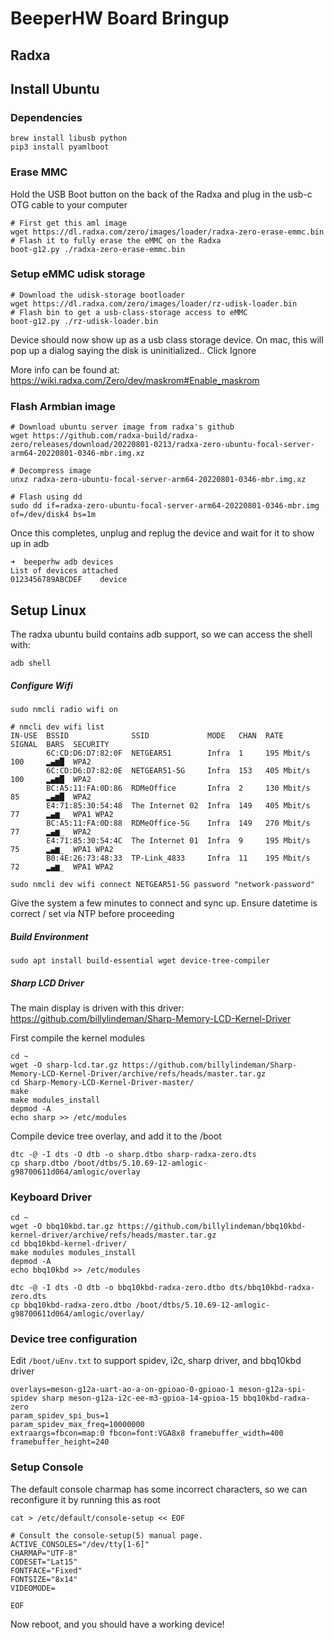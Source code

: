 # BeeperHW Board Bringup
## Radxa


## Install Ubuntu
### Dependencies
```
brew install libusb python
pip3 install pyamlboot
```

### Erase MMC
Hold the USB Boot button on the back of the Radxa and plug in the usb-c OTG cable to your computer

```
# First get this aml image 
wget https://dl.radxa.com/zero/images/loader/radxa-zero-erase-emmc.bin
# Flash it to fully erase the eMMC on the Radxa
boot-g12.py ./radxa-zero-erase-emmc.bin
```

### Setup eMMC udisk storage

```
# Download the udisk-storage bootloader
wget https://dl.radxa.com/zero/images/loader/rz-udisk-loader.bin
# Flash bin to get a usb-class-storage access to eMMC
boot-g12.py ./rz-udisk-loader.bin
```

Device should now show up as a usb class storage device.  On mac, this will pop up a dialog saying the disk is uninitialized.. Click Ignore

More info can be found at: https://wiki.radxa.com/Zero/dev/maskrom#Enable_maskrom

### Flash Armbian image
```
# Download ubuntu server image from radxa's github
wget https://github.com/radxa-build/radxa-zero/releases/download/20220801-0213/radxa-zero-ubuntu-focal-server-arm64-20220801-0346-mbr.img.xz

# Decompress image
unxz radxa-zero-ubuntu-focal-server-arm64-20220801-0346-mbr.img.xz

# Flash using dd
sudo dd if=radxa-zero-ubuntu-focal-server-arm64-20220801-0346-mbr.img of=/dev/disk4 bs=1m
```

Once this completes, unplug and replug the device and wait for it to show up in adb

```
➜  beeperhw adb devices
List of devices attached
0123456789ABCDEF	device
```



## Setup Linux 

The radxa ubuntu build contains adb support, so we can access the shell with:
```
adb shell
```

##### Configure Wifi

```
sudo nmcli radio wifi on
```
```
# nmcli dev wifi list
IN-USE  BSSID              SSID             MODE   CHAN  RATE        SIGNAL  BARS  SECURITY
        6C:CD:D6:D7:82:0F  NETGEAR51        Infra  1     195 Mbit/s  100     ▂▄▆█  WPA2
        6C:CD:D6:D7:82:0E  NETGEAR51-5G     Infra  153   405 Mbit/s  100     ▂▄▆█  WPA2
        BC:A5:11:FA:0D:86  RDMeOffice       Infra  2     130 Mbit/s  85      ▂▄▆█  WPA2
        E4:71:85:30:54:48  The Internet 02  Infra  149   405 Mbit/s  77      ▂▄▆_  WPA1 WPA2
        BC:A5:11:FA:0D:88  RDMeOffice-5G    Infra  149   270 Mbit/s  77      ▂▄▆_  WPA2
        E4:71:85:30:54:4C  The Internet 01  Infra  9     195 Mbit/s  75      ▂▄▆_  WPA1 WPA2
        B0:4E:26:73:48:33  TP-Link_4833     Infra  11    195 Mbit/s  72      ▂▄▆_  WPA1 WPA2
```

```
sudo nmcli dev wifi connect NETGEAR51-5G password "network-password"
```

Give the system a few minutes to connect and sync up.  Ensure datetime is correct / set via NTP before proceeding

##### Build Environment
```
sudo apt install build-essential wget device-tree-compiler
```

##### Sharp LCD Driver 

The main display is driven with this driver: https://github.com/billylindeman/Sharp-Memory-LCD-Kernel-Driver


First compile the kernel modules
```
cd ~
wget -O sharp-lcd.tar.gz https://github.com/billylindeman/Sharp-Memory-LCD-Kernel-Driver/archive/refs/heads/master.tar.gz 
cd Sharp-Memory-LCD-Kernel-Driver-master/
make
make modules_install
depmod -A
echo sharp >> /etc/modules
```

Compile device tree overlay, and add it to the /boot

```
dtc -@ -I dts -O dtb -o sharp.dtbo sharp-radxa-zero.dts
cp sharp.dtbo /boot/dtbs/5.10.69-12-amlogic-g98700611d064/amlogic/overlay
```


### Keyboard Driver

```
cd ~
wget -O bbq10kbd.tar.gz https://github.com/billylindeman/bbq10kbd-kernel-driver/archive/refs/heads/master.tar.gz 
cd bbq10kbd-kernel-driver/
make modules modules_install
depmod -A
echo bbq10kbd >> /etc/modules
```

```
dtc -@ -I dts -O dtb -o bbq10kbd-radxa-zero.dtbo dts/bbq10kbd-radxa-zero.dts 
cp bbq10kbd-radxa-zero.dtbo /boot/dtbs/5.10.69-12-amlogic-g98700611d064/amlogic/overlay/
```



### Device tree configuration

Edit  `/boot/uEnv.txt` to support spidev, i2c, sharp driver, and bbq10kbd driver

```
overlays=meson-g12a-uart-ao-a-on-gpioao-0-gpioao-1 meson-g12a-spi-spidev sharp meson-g12a-i2c-ee-m3-gpioa-14-gpioa-15 bbq10kbd-radxa-zero
param_spidev_spi_bus=1
param_spidev_max_freq=10000000
extraargs=fbcon=map:0 fbcon=font:VGA8x8 framebuffer_width=400 framebuffer_height=240
```

### Setup Console

The default console charmap has some incorrect characters, so we can reconfigure it by running this as root
```
cat > /etc/default/console-setup << EOF

# Consult the console-setup(5) manual page.
ACTIVE_CONSOLES="/dev/tty[1-6]"
CHARMAP="UTF-8"
CODESET="Lat15"
FONTFACE="Fixed"
FONTSIZE="8x14"
VIDEOMODE=

EOF
```

Now reboot, and you should have a working device!